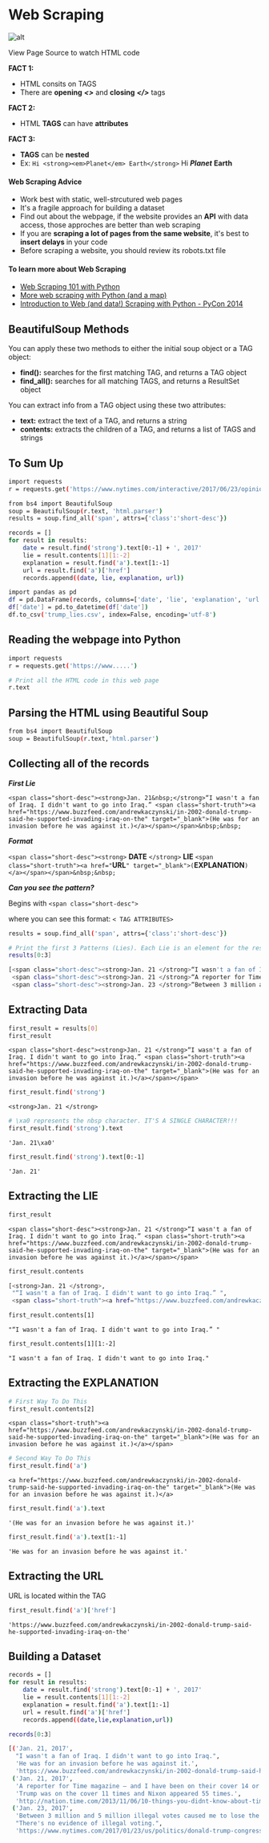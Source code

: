 # Web Scraping

![alt](http://www.web-scraping-crawler.com/wp-content/uploads/2017/04/Web-Scraping-Process-Image.png)

View Page Source to watch HTML code

__FACT 1:__ 
- HTML consits on TAGS
- There are __opening__ ___<>___ and __closing__ ___</>___ tags

__FACT 2:__
- HTML __TAGS__ can have __attributes__

__FACT 3:__
- __TAGS__ can be __nested__
- Ex: `Hi <strong><em>Planet</em> Earth</strong>` Hi ___Planet___ __Earth__

#### Web Scraping Advice

- Work best with static, well-strcutured web pages
- It's a fragile approach for building a dataset
- Find out about the webpage, if the website provides an __API__ with data access, those approches are better than web scraping
- If you are __scraping a lot of pages from the same website__, it's best to __insert delays__ in your code
- Before scraping a website, you should review its robots.txt file

#### To learn more about Web Scraping

- [Web Scraping 101 with Python](http://www.gregreda.com/2013/03/03/web-scraping-101-with-python/)
- [More web scraping with Python (and a map)](http://www.gregreda.com/2013/04/29/more-web-scraping-with-python/)
- [Introduction to Web (and data!) Scraping with Python - PyCon 2014](https://www.youtube.com/watch?v=p1iX0uxM1w8)

## BeautifulSoup Methods

You can apply these two methods to either the initial soup object or a TAG object:

- __find():__ searches for the first matching TAG, and returns a TAG object
- __find_all():__ searches for all matching TAGS, and returns a ResultSet object

You can extract info from a TAG object using these two attributes:

- __text:__ extract the text of a TAG, and returns a string
- __contents:__ extracts the children of a TAG, and returns a list of TAGS and strings

## To Sum Up

```sh
import requests  
r = requests.get('https://www.nytimes.com/interactive/2017/06/23/opinion/trumps-lies.html')

from bs4 import BeautifulSoup  
soup = BeautifulSoup(r.text, 'html.parser')  
results = soup.find_all('span', attrs={'class':'short-desc'})

records = []  
for result in results:  
    date = result.find('strong').text[0:-1] + ', 2017'
    lie = result.contents[1][1:-2]
    explanation = result.find('a').text[1:-1]
    url = result.find('a')['href']
    records.append((date, lie, explanation, url))

import pandas as pd  
df = pd.DataFrame(records, columns=['date', 'lie', 'explanation', 'url'])  
df['date'] = pd.to_datetime(df['date'])  
df.to_csv('trump_lies.csv', index=False, encoding='utf-8') 
```

## Reading the webpage into Python
```sh
import requests
r = requests.get('https://www.....')
```
```sh
# Print all the HTML code in this web page
r.text 
```
## Parsing the HTML using Beautiful Soup

```sh
from bs4 import BeautifulSoup
soup = BeautifulSoup(r.text,'html.parser')
```

## Collecting all of the records

___First Lie___

`
<span class="short-desc"><strong>Jan. 21&nbsp;</strong>“I wasn't a fan of Iraq. I didn't want to go into Iraq.” <span class="short-truth"><a href="https://www.buzzfeed.com/andrewkaczynski/in-2002-donald-trump-said-he-supported-invading-iraq-on-the" target="_blank">(He was for an invasion before he was against it.)</a></span></span>&nbsp;&nbsp;
`

___Format___

`<span class="short-desc"><strong>` __DATE__ `</strong>` __LIE__ `<span class="short-truth"><a href="`__URL__`" target="_blank">(`__EXPLANATION__`)</a></span></span>&nbsp;&nbsp;`

___Can you see the pattern?___

Begins with `<span class="short-desc">`

where you can see this format: `< TAG ATTRIBUTES>`

```sh
results = soup.find_all('span', attrs={'class':'short-desc'})
```

```sh
# Print the first 3 Patterns (Lies). Each Lie is an element for the results LIST
results[0:3]
```

```sh
[<span class="short-desc"><strong>Jan. 21 </strong>“I wasn't a fan of Iraq. I didn't want to go into Iraq.” <span class="short-truth"><a href="https://www.buzzfeed.com/andrewkaczynski/in-2002-donald-trump-said-he-supported-invading-iraq-on-the" target="_blank">(He was for an invasion before he was against it.)</a></span></span>,
 <span class="short-desc"><strong>Jan. 21 </strong>“A reporter for Time magazine — and I have been on their cover 14 or 15 times. I think we have the all-time record in the history of Time magazine.” <span class="short-truth"><a href="http://nation.time.com/2013/11/06/10-things-you-didnt-know-about-time/" target="_blank">(Trump was on the cover 11 times and Nixon appeared 55 times.)</a></span></span>,
 <span class="short-desc"><strong>Jan. 23 </strong>“Between 3 million and 5 million illegal votes caused me to lose the popular vote.” <span class="short-truth"><a href="https://www.nytimes.com/2017/01/23/us/politics/donald-trump-congress-democrats.html" target="_blank">(There's no evidence of illegal voting.)</a></span></span>]
 ```
 
## Extracting Data
 
```sh
first_result = results[0]
first_result
```
`
<span class="short-desc"><strong>Jan. 21 </strong>“I wasn't a fan of Iraq. I didn't want to go into Iraq.” <span class="short-truth"><a href="https://www.buzzfeed.com/andrewkaczynski/in-2002-donald-trump-said-he-supported-invading-iraq-on-the" target="_blank">(He was for an invasion before he was against it.)</a></span></span>
`

```sh
first_result.find('strong')
```

`<strong>Jan. 21 </strong>`

```sh
# \xa0 represents the nbsp character. IT'S A SINGLE CHARACTER!!!
first_result.find('strong').text
```

`
'Jan. 21\xa0'
`
```sh
first_result.find('strong').text[0:-1]
```
`'Jan. 21'`

## Extracting the LIE

```sh
first_result
```

`<span class="short-desc"><strong>Jan. 21 </strong>“I wasn't a fan of Iraq. I didn't want to go into Iraq.” <span class="short-truth"><a href="https://www.buzzfeed.com/andrewkaczynski/in-2002-donald-trump-said-he-supported-invading-iraq-on-the" target="_blank">(He was for an invasion before he was against it.)</a></span></span>`

```sh
first_result.contents
```
```sh
[<strong>Jan. 21 </strong>,
 "“I wasn't a fan of Iraq. I didn't want to go into Iraq.” ",
 <span class="short-truth"><a href="https://www.buzzfeed.com/andrewkaczynski/in-2002-donald-trump-said-he-supported-invading-iraq-on-the" target="_blank">(He was for an invasion before he was against it.)</a></span>]
 ```
```sh
first_result.contents[1]
```

`"“I wasn't a fan of Iraq. I didn't want to go into Iraq.” "`
```sh
first_result.contents[1][1:-2]
```

`"I wasn't a fan of Iraq. I didn't want to go into Iraq."`

## Extracting the EXPLANATION

```sh
# First Way To Do This
first_result.contents[2]
```

`<span class="short-truth"><a href="https://www.buzzfeed.com/andrewkaczynski/in-2002-donald-trump-said-he-supported-invading-iraq-on-the" target="_blank">(He was for an invasion before he was against it.)</a></span>`
```sh
# Second Way To Do This
first_result.find('a')
```

`<a href="https://www.buzzfeed.com/andrewkaczynski/in-2002-donald-trump-said-he-supported-invading-iraq-on-the" target="_blank">(He was for an invasion before he was against it.)</a>`
```sh
first_result.find('a').text
```

`'(He was for an invasion before he was against it.)'`
```sh
first_result.find('a').text[1:-1]
```

`'He was for an invasion before he was against it.'`

## Extracting the URL

URL is located within the TAG
```sh
first_result.find('a')['href']
```

`'https://www.buzzfeed.com/andrewkaczynski/in-2002-donald-trump-said-he-supported-invading-iraq-on-the'`

## Building a Dataset

```sh
records = []
for result in results:
    date = result.find('strong').text[0:-1] + ', 2017'
    lie = result.contents[1][1:-2]
    explanation = result.find('a').text[1:-1]
    url = result.find('a')['href']
    records.append((date,lie,explanation,url))
```
```sh
records[0:3]
```
```sh
[('Jan. 21, 2017',
  "I wasn't a fan of Iraq. I didn't want to go into Iraq.",
  'He was for an invasion before he was against it.',
  'https://www.buzzfeed.com/andrewkaczynski/in-2002-donald-trump-said-he-supported-invading-iraq-on-the'),
 ('Jan. 21, 2017',
  'A reporter for Time magazine — and I have been on their cover 14 or 15 times. I think we have the all-time record in the history of Time magazine.',
  'Trump was on the cover 11 times and Nixon appeared 55 times.',
  'http://nation.time.com/2013/11/06/10-things-you-didnt-know-about-time/'),
 ('Jan. 23, 2017',
  'Between 3 million and 5 million illegal votes caused me to lose the popular vote.',
  "There's no evidence of illegal voting.",
  'https://www.nytimes.com/2017/01/23/us/politics/donald-trump-congress-democrats.html')]
  ```